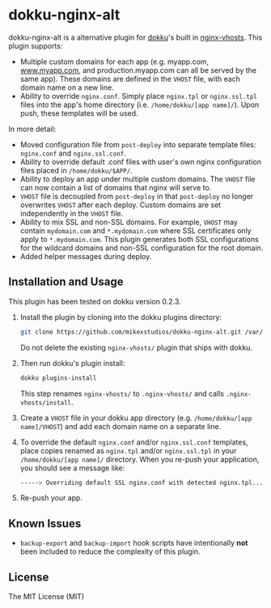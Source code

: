 dokku-nginx-alt
==============

dokku-nginx-alt is a alternative plugin for [dokku][1]'s built in
[nginx-vhosts][2]. This plugin supports:

- Multiple custom domains for each app (e.g. myapp.com, www.myapp.com, and
  production.myapp.com can all be served by the same app). These domains
  are defined in the `VHOST` file, with each domain name on a new line.
- Ability to override `nginx.conf`. Simply place `nginx.tpl` or `nginx.ssl.tpl`
  files into the app's home directory (i.e. `/home/dokku/[app name]/`). Upon
  push, these templates will be used.

In more detail:

- Moved configuration file from `post-deploy` into separate template files:
  `nginx.conf` and `nginx.ssl.conf`.
- Ability to override default .conf files with user's own nginx configuration
  files placed in `/home/dokku/$APP/`.
- Ability to deploy an app under multiple custom domains. The `VHOST` file can
  now contain a list of domains that nginx will serve to.
- `VHOST` file is decoupled from `post-deploy` in that `post-deploy` no longer
  overwrites `VHOST` after each deploy. Custom domains are set independently
  in the `VHOST` file.
- Ability to mix SSL and non-SSL domains. For example, `VHOST` may contain
  `mydomain.com` and `*.mydomain.com` where SSL certificates only apply to
  `*.mydomain.com`. This plugin generates both SSL configurations for the
  wildcard domains and non-SSL configuration for the root domain.
- Added helper messages during deploy.

[1]: https://github.com/progrium/dokku
[2]: https://github.com/progrium/dokku/tree/master/plugins/nginx-vhosts


Installation and Usage
----------------------

This plugin has been tested on dokku version 0.2.3.

1. Install the plugin by cloning into the dokku plugins directory:
    ```sh
    git clone https://github.com/mikexstudios/dokku-nginx-alt.git /var/lib/dokku/plugins/nginx-alt
    ```
   Do not delete the existing `nginx-vhosts/` plugin that ships with dokku.

2. Then run dokku's plugin install:
    ```sh
    dokku plugins-install
    ```
   This step renames `nginx-vhosts/` to `.nginx-vhosts/` and calls
   `.nginx-vhosts/install`.

3. Create a `VHOST` file in your dokku app directory
   (e.g. `/home/dokku/[app name]/VHOST`) and add each domain name on a separate
   line.

4. To override the default `nginx.conf` and/or `nginx.ssl.conf` templates, place
   copies renamed as `nginx.tpl` and/or `nginx.ssl.tpl` in your
   `/home/dokku/[app name]/` directory. When you re-push your application, you should see
   a message like:

   ```sh
   -----> Overriding default SSL nginx.conf with detected nginx.tpl...
   ```

5. Re-push your app.


Known Issues
------------

- `backup-export` and `backup-import` hook scripts have intentionally **not** been
  included to reduce the complexity of this plugin.


License
-------

The MIT License (MIT)